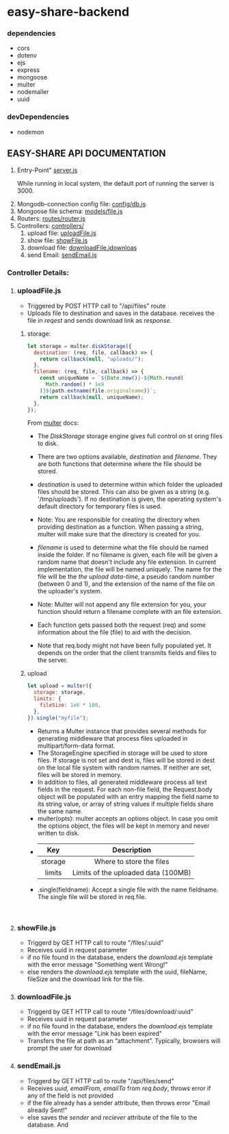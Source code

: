 # **easy-share-backend**

### dependencies

- cors
- dotenv
- ejs
- express
- mongoose
- multer
- nodemailer
- uuid

### devDependencies

- nodemon

## **EASY-SHARE API DOCUMENTATION**

1. Entry-Point" [server.js](server.js)
   <p>
   While running in local system, the default port of running the server is 3000. 
   </p>
2. Mongodb-connection config file: [config/db.js](/config/db.js)
3. Mongoose file schema: [models/file.js](/models/file.js)
4. Routers: [routes/router.js](/routes/router.js)
5. Controllers: [controllers/](controllers/)
   1. upload file: [uploadFile.js](#uploadFile)
   2. show file: [showFile.js](#showFile)
   3. download file: [downloadFile.jdownloas](#downloadFile)
   4. send Email: [sendEmail.js](#sendEmail)


### Controller Details:

1. **<h3 id="uploadFile">uploadFile.js</h3>**

   - Triggered by POST HTTP call to "/api/files" route
   - Uploads file to destination and saves in the database. receives the file in _reqest_ and sends download link as _response_.

   1. storage:

      ```js
      let storage = multer.diskStorage({
        destination: (req, file, callback) => {
          return callback(null, "uploads/");
        },
        filename: (req, file, callback) => {
          const uniqueName = `${Date.now()}-${Math.round(
            Math.random() * 1e9
          )}${path.extname(file.originalname)}`;
          return callback(null, uniqueName);
        },
      });
      ```

      From [multer](https://www.npmjs.com/package/multer) docs:

      - The _DiskStorage_ storage engine gives full control on st oring files to disk.
      - There are two options available, _destination_ and _filename_. They are both functions that determine where the file should be stored.
      - _destination_ is used to determine within which folder the uploaded files should be stored. This can also be given as a string (e.g. '/tmp/uploads'). If no destination is given, the operating system's default directory for temporary files is used.

      - Note: You are responsible for creating the directory when providing destination as a function. When passing a string, multer will make sure that the directory is created for you.

      - _filename_ is used to determine what the file should be named inside the folder. If no filename is given, each file will be given a random name that doesn't include any file extension. In current implementation, the file will be named uniquely. The name for the file will be the _the upload data-time_, a pseudo random number (between 0 and 1), and the extension of the name of the file on the uploader's system.

      - Note: Multer will not append any file extension for you, your function should return a filename complete with an file extension.

      - Each function gets passed both the request (req) and some information about the file (file) to aid with the decision.

      - Note that req.body might not have been fully populated yet. It depends on the order that the client transmits fields and files to the server.

   2. upload

      ```js
      let upload = multer({
        storage: storage,
        limits: {
          fileSize: 1e6 * 100,
        },
      }).single("myfile");
      ```

      - Returns a Multer instance that provides several methods for generating middleware that process files uploaded in multipart/form-data format.
      - The StorageEngine specified in storage will be used to store files. If storage is not set and dest is, files will be stored in dest on the local file system with random names. If neither are set, files will be stored in memory.
      - In addition to files, all generated middleware process all text fields in the request. For each non-file field, the Request.body object will be populated with an entry mapping the field name to its string value, or array of string values if multiple fields share the same name.
      - multer(opts): multer accepts an options object. In case you omit the options object, the files will be kept in memory and never written to disk.
      - |   Key   |             Description             |
        | :-----: | :---------------------------------: |
        | storage |      Where to store the files       |
        | limits  | Limits of the uploaded data (100MB) |
      - .single(fieldname): Accept a single file with the name fieldname. The single file will be stored in req.file.

<br>

2. **<h3 id="showFile">showFile.js</h3>**

   - Triggerd by GET HTTP call to route "/files/:uuid"
   - Receives uuid in request parameter
   - if no file found in the database, enders the _download.ejs_ template with the error message "Something went Wrong!"
   - else renders the _download.ejs_ template with the uuid, fileName, fileSize and the download link for the file.

3. **<h3 id="downloadFile">downloadFile.js</h3>**

   - Triggerd by GET HTTP call to route "/files/download/:uuid"
   - Receives uuid in request parameter
   - if no file found in the database, enders the _download.ejs_ template with the error message "Link has been expired"
   - Transfers the file at path as an “attachment”. Typically, browsers will prompt the user for download

4. **<h3 id="sendEmail">sendEmail.js</h3>**
   - Triggerd by GET HTTP call to route "/api/files/send"
   - Receives _uuid, emailFrom, emailTo_ from _req.body_, throws error if any of the field is not provided
   - if the file already has a sender attribute, then throws error "Email already Sent!"
   - else saves the _sender_ and _reciever_ attribute of the file to the database. And
